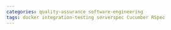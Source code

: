 ```yaml
---
categories: quality-assurance software-engineering
tags: docker integration-testing serverspec Cucumber RSpec
---
```

